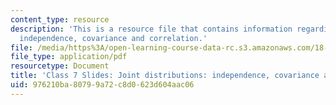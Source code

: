 ```yaml
---
content_type: resource
description: 'This is a resource file that contains information regarding joint distributions:
  independence, covariance and correlation.'
file: /media/https%3A/open-learning-course-data-rc.s3.amazonaws.com/18-05-introduction-to-probability-and-statistics-spring-2014/976210ba80799a72c8d0623d604aac06_MIT18_05S14_class7slides.pdf
file_type: application/pdf
resourcetype: Document
title: 'Class 7 Slides: Joint distributions: independence, covariance and correlation'
uid: 976210ba-8079-9a72-c8d0-623d604aac06
---
```

